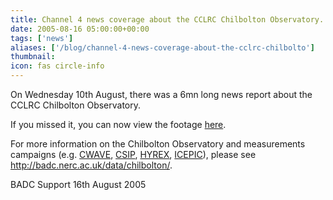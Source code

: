 ```yaml
---
title: Channel 4 news coverage about the CCLRC Chilbolton Observatory.
date: 2005-08-16 05:00:00+00:00
tags: ['news']
aliases: ['/blog/channel-4-news-coverage-about-the-cclrc-chilbolto']
thumbnail: 
icon: fas circle-info
---
```

 
 

On Wednesday 10th August, there was a 6mn long news report about the CCLRC Chilbolton Observatory.
 
If you missed it, you can now view the footage [here](/no-longer-available).


 

For more information on the Chilbolton Observatory and measurements campaigns 
(e.g. [CWAVE](http://badc.nerc.ac.uk/data/cwave/), [CSIP](http://badc.nerc.ac.uk/data/ufam/csip/), 
[HYREX](http://badc.nerc.ac.uk/data/hyrex/), [ICEPIC](http://badc.nerc.ac.uk/data/icepic/)), please see 
<http://badc.nerc.ac.uk/data/chilbolton/>.




 
BADC Support
16th August 2005


 


